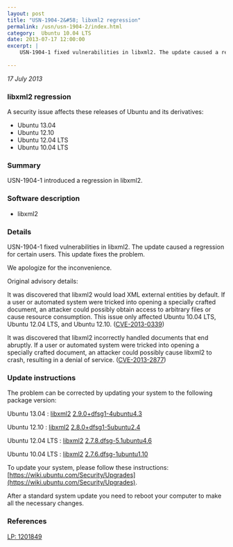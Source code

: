 ```yaml
---
layout: post
title: "USN-1904-2&#58; libxml2 regression"
permalink: /usn/usn-1904-2/index.html
category:  Ubuntu 10.04 LTS
date: 2013-07-17 12:00:00
excerpt: |
    USN-1904-1 fixed vulnerabilities in libxml2. The update caused a regression for certain users. This update fixes the problem.
    
--- 
```

 
 

*17 July 2013*

### libxml2 regression

A security issue affects these releases of Ubuntu and its derivatives:

* Ubuntu 13.04
* Ubuntu 12.10
* Ubuntu 12.04 LTS
* Ubuntu 10.04 LTS

### Summary

USN-1904-1 introduced a regression in libxml2. 

### Software description

* libxml2 

### Details

USN-1904-1 fixed vulnerabilities in libxml2. The update caused a regression for certain users. This update fixes the problem.

We apologize for the inconvenience.

Original advisory details:

 It was discovered that libxml2 would load XML external entities by default. If a user or automated system were tricked into opening a specially crafted document, an attacker could possibly obtain access to arbitrary files or cause resource consumption. This issue only affected Ubuntu 10.04 LTS, Ubuntu 12.04 LTS, and Ubuntu 12.10. ([CVE-2013-0339](http://people.ubuntu.com/~ubuntu-security/cve/CVE-2013-0339))

 It was discovered that libxml2 incorrectly handled documents that end abruptly. If a user or automated system were tricked into opening a specially crafted document, an attacker could possibly cause libxml2 to crash, resulting in a denial of service. ([CVE-2013-2877](http://people.ubuntu.com/~ubuntu-security/cve/CVE-2013-2877)) 

### Update instructions

The problem can be corrected by updating your system to the following package version:

Ubuntu 13.04
 : [libxml2](https://launchpad.net/ubuntu/+source/libxml2) <span> [2.9.0+dfsg1-4ubuntu4.3](https://launchpad.net/ubuntu/+source/libxml2/2.9.0+dfsg1-4ubuntu4.3) </span> 

Ubuntu 12.10
 : [libxml2](https://launchpad.net/ubuntu/+source/libxml2) <span> [2.8.0+dfsg1-5ubuntu2.4](https://launchpad.net/ubuntu/+source/libxml2/2.8.0+dfsg1-5ubuntu2.4) </span> 

Ubuntu 12.04 LTS
 : [libxml2](https://launchpad.net/ubuntu/+source/libxml2) <span> [2.7.8.dfsg-5.1ubuntu4.6](https://launchpad.net/ubuntu/+source/libxml2/2.7.8.dfsg-5.1ubuntu4.6) </span> 

Ubuntu 10.04 LTS
 : [libxml2](https://launchpad.net/ubuntu/+source/libxml2) <span> [2.7.6.dfsg-1ubuntu1.10](https://launchpad.net/ubuntu/+source/libxml2/2.7.6.dfsg-1ubuntu1.10) </span> 

To update your system, please follow these instructions: [https://wiki.ubuntu.com/Security/Upgrades](https://wiki.ubuntu.com/Security/Upgrades).

After a standard system update you need to reboot your computer to make all the necessary changes. 

### References

 
 [LP: 1201849](https://launchpad.net/bugs/1201849)
 

